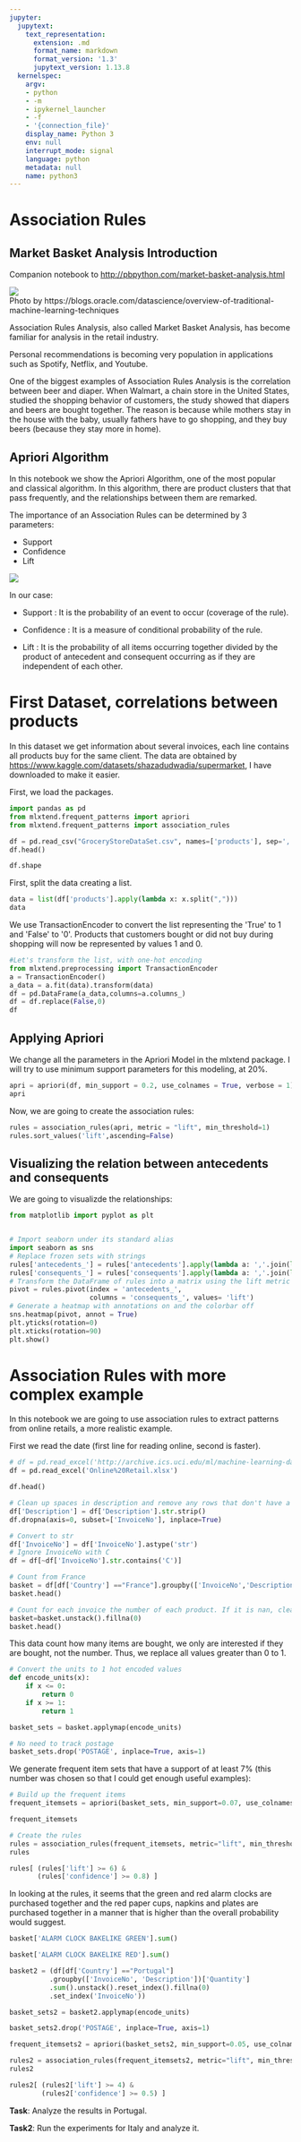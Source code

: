 ```yaml
---
jupyter:
  jupytext:
    text_representation:
      extension: .md
      format_name: markdown
      format_version: '1.3'
      jupytext_version: 1.13.8
  kernelspec:
    argv:
    - python
    - -m
    - ipykernel_launcher
    - -f
    - '{connection_file}'
    display_name: Python 3
    env: null
    interrupt_mode: signal
    language: python
    metadata: null
    name: python3
---
```


# Association Rules


## Market Basket Analysis Introduction

Companion notebook to http://pbpython.com/market-basket-analysis.html

<img src="https://miro.medium.com/max/1400/1*z8powfNMseAgzCG6cF48wA.jpeg">
<figcaption>Photo by https://blogs.oracle.com/datascience/overview-of-traditional-machine-learning-techniques</figcaption>


Association Rules Analysis, also called Market Basket Analysis, has become familiar for analysis in the retail industry. 

Personal recommendations is becoming very population in applications such as Spotify, Netflix, and Youtube. 

One of the biggest examples of Association Rules Analysis is the correlation between beer and diaper. When Walmart, a chain store in the United States, studied the shopping behavior of customers, the study showed that diapers and beers are bought together. The reason is because while mothers stay in the house with the baby, usually fathers have to go shopping, and they buy beers (because they stay more in home).


## Apriori Algorithm

In this notebook we show the Apriori Algorithm, one of the most popular and classical algorithm. In this algorithm, there are product clusters that that pass frequently, and the relationships between them are remarked.

The importance of an Association Rules can be determined by 3 parameters:

- Support
- Confidence
- Lift

<img src="https://miro.medium.com/max/1352/1*dqCXKUfEE9Eau17kJuCp2A.png" src="50%"> 

In our case:

- Support : It is the probability of an event to occur (coverage of the rule).

- Confidence : It is a measure of conditional probability of the rule.

- Lift : It is the probability of all items occurring together divided by the product of antecedent and consequent occurring as if they are independent of each other.


# First Dataset, correlations between products

In this dataset we get information about several invoices, each line contains all products buy for the same client.
The data are obtained by https://www.kaggle.com/datasets/shazadudwadia/supermarket, I have downloaded to make it easier.


First, we load the packages.

```python
import pandas as pd
from mlxtend.frequent_patterns import apriori
from mlxtend.frequent_patterns import association_rules
```

```python
df = pd.read_csv("GroceryStoreDataSet.csv", names=['products'], sep=',')
df.head()
```

```python
df.shape
```

First, split the data creating a list.

```python
data = list(df['products'].apply(lambda x: x.split(",")))
data
```

We use TransactionEncoder to convert the list representing the 'True' to 1 and 'False' to '0'.
Products that customers bought or did not buy during shopping will now be represented by values 1 and 0.

```python
#Let's transform the list, with one-hot encoding
from mlxtend.preprocessing import TransactionEncoder
a = TransactionEncoder()
a_data = a.fit(data).transform(data)
df = pd.DataFrame(a_data,columns=a.columns_)
df = df.replace(False,0)
df
```

## Applying Apriori

We change all the parameters in the Apriori Model in the mlxtend package.
I will try to use minimum support parameters for this modeling, at 20%.


```python
apri = apriori(df, min_support = 0.2, use_colnames = True, verbose = 1)
apri
```

Now, we are going to create the association rules:

```python
rules = association_rules(apri, metric = "lift", min_threshold=1)
rules.sort_values('lift',ascending=False)
```

## Visualizing the relation between antecedents and consequents

We are going to visualizde the relationships:

```python
from matplotlib import pyplot as plt
```

```python

# Import seaborn under its standard alias
import seaborn as sns
# Replace frozen sets with strings
rules['antecedents_'] = rules['antecedents'].apply(lambda a: ','.join(list(a)))
rules['consequents_'] = rules['consequents'].apply(lambda a: ','.join(list(a)))
# Transform the DataFrame of rules into a matrix using the lift metric
pivot = rules.pivot(index = 'antecedents_', 
                    columns = 'consequents_', values= 'lift')
# Generate a heatmap with annotations on and the colorbar off
sns.heatmap(pivot, annot = True)
plt.yticks(rotation=0)
plt.xticks(rotation=90)
plt.show()
```

# Association Rules with more complex example

In this notebook we are going to use association rules to extract patterns from
online retails, a more realistic example.


First we read the date (first line for reading online, second is faster).

```python
# df = pd.read_excel('http://archive.ics.uci.edu/ml/machine-learning-databases/00352/Online%20Retail.xlsx')
df = pd.read_excel('Online%20Retail.xlsx')
```

```python
df.head()
```

```python
# Clean up spaces in description and remove any rows that don't have a valid invoice
df['Description'] = df['Description'].str.strip()
df.dropna(axis=0, subset=['InvoiceNo'], inplace=True)
```

```python
# Convert to str
df['InvoiceNo'] = df['InvoiceNo'].astype('str')
# Ignore InvoiceNo with C
df = df[~df['InvoiceNo'].str.contains('C')]
```

```python
# Count from France
basket = df[df['Country'] =="France"].groupby(['InvoiceNo','Description'])['Quantity'].sum()
basket.head()
```

```python
# Count for each invoice the number of each product. If it is nan, clearly it was not bought
basket=basket.unstack().fillna(0)
basket.head()
```

This data count how many items are bought, we only are interested if they are
bought, not the number. Thus, we replace all values greater than 0 to 1.

```python
# Convert the units to 1 hot encoded values
def encode_units(x):
    if x <= 0:
        return 0
    if x >= 1:
        return 1
```

```python
basket_sets = basket.applymap(encode_units)
```

```python
# No need to track postage
basket_sets.drop('POSTAGE', inplace=True, axis=1)
```

We generate frequent item sets that have a support of at least 7% (this number was chosen so that I could get enough useful examples):

```python
# Build up the frequent items
frequent_itemsets = apriori(basket_sets, min_support=0.07, use_colnames=True)
```

```python
frequent_itemsets
```

```python
# Create the rules
rules = association_rules(frequent_itemsets, metric="lift", min_threshold=1)
rules
```

```python
rules[ (rules['lift'] >= 6) &
       (rules['confidence'] >= 0.8) ]
```

In looking at the rules, it seems that the green and red alarm clocks are purchased together and the red paper cups, napkins and plates are purchased together in a manner that is higher than the overall probability would suggest.

```python
basket['ALARM CLOCK BAKELIKE GREEN'].sum()
```

```python
basket['ALARM CLOCK BAKELIKE RED'].sum()
```

```python
basket2 = (df[df['Country'] =="Portugal"]
          .groupby(['InvoiceNo', 'Description'])['Quantity']
          .sum().unstack().reset_index().fillna(0)
          .set_index('InvoiceNo'))
```

```python
basket_sets2 = basket2.applymap(encode_units)
```

```python
basket_sets2.drop('POSTAGE', inplace=True, axis=1)
```

```python
frequent_itemsets2 = apriori(basket_sets2, min_support=0.05, use_colnames=True)
```

```python
rules2 = association_rules(frequent_itemsets2, metric="lift", min_threshold=1)
rules2
```

```python
rules2[ (rules2['lift'] >= 4) &
        (rules2['confidence'] >= 0.5) ]
```

**Task**: Analyze the results in Portugal. 

**Task2**: Run the experiments for Italy and analyze it.
